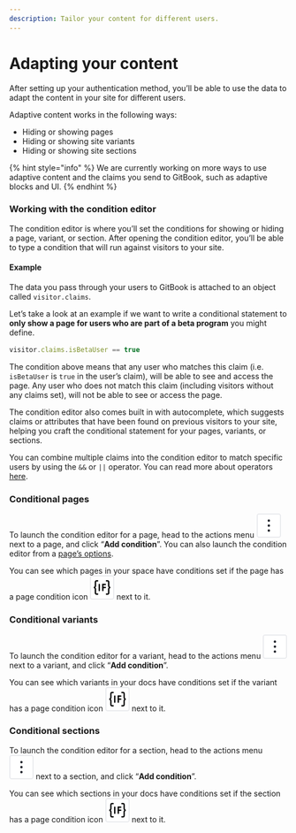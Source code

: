 ```yaml
---
description: Tailor your content for different users.
---
```


# Adapting your content

After setting up your authentication method, you’ll be able to use the data to adapt the content in your site for different users.

Adaptive content works in the following ways:

* Hiding or showing pages
* Hiding or showing site variants
* Hiding or showing site sections

{% hint style="info" %}
We are currently working on more ways to use adaptive content and the claims you send to GitBook, such as adaptive blocks and UI.
{% endhint %}

### Working with the condition editor

The condition editor is where you’ll set the conditions for showing or hiding a page, variant, or section. After opening the condition editor, you’ll be able to type a condition that will run against visitors to your site.&#x20;

#### Example

The data you pass through your users to GitBook is attached to an object called `visitor.claims`.&#x20;

Let’s take a look at an example if we want to write a conditional statement to **only show a page for users who are part of a beta program** you might define.

```javascript
visitor.claims.isBetaUser == true
```

The condition above means that any user who matches this claim (i.e. `isBetaUser` is `true` in the user’s claim), will be able to see and access the page. Any user who does not match this claim (including visitors without any claims set), will not be able to see or access the page.

The condition editor also comes built in with autocomplete, which suggests claims or attributes that have been found on previous visitors to your site, helping you craft the conditional statement for your pages, variants, or sections.

You can combine multiple claims into the condition editor to match specific users by using the `&&` or `||` operator. You can read more about operators [here](https://developer.mozilla.org/en-US/docs/Web/JavaScript/Reference/Operators#binary_logical_operators).

### Conditional pages

To launch the condition editor for a page, head to the actions menu <picture><source srcset="../../.gitbook/assets/actions_icon_dark.svg" media="(prefers-color-scheme: dark)"><img src="../../.gitbook/assets/actions_icon_light.svg" alt=""></picture> next to a page, and click “**Add condition**”. You can also launch the condition editor from a [page’s options](../../resources/gitbook-ui.md#page-options).

You can see which pages in your space have conditions set if the page has a page condition icon <picture><source srcset="../../.gitbook/assets/page-condition - dark.svg" media="(prefers-color-scheme: dark)"><img src="../../.gitbook/assets/page-condition.svg" alt=""></picture> next to it.

### Conditional variants

To launch the condition editor for a variant, head to the actions menu <picture><source srcset="../../.gitbook/assets/actions_icon_dark.svg" media="(prefers-color-scheme: dark)"><img src="../../.gitbook/assets/actions_icon_light.svg" alt=""></picture> next to a variant, and click “**Add condition**”.

You can see which variants in your docs have conditions set if the variant has a page condition icon <picture><source srcset="../../.gitbook/assets/page-condition - dark.svg" media="(prefers-color-scheme: dark)"><img src="../../.gitbook/assets/page-condition.svg" alt=""></picture> next to it.

### Conditional sections

To launch the condition editor for a section, head to the actions menu <picture><source srcset="../../.gitbook/assets/actions_icon_dark.svg" media="(prefers-color-scheme: dark)"><img src="../../.gitbook/assets/actions_icon_light.svg" alt=""></picture> next to a section, and click “**Add condition**”.

You can see which sections in your docs have conditions set if the section has a page condition icon <picture><source srcset="../../.gitbook/assets/page-condition - dark.svg" media="(prefers-color-scheme: dark)"><img src="../../.gitbook/assets/page-condition.svg" alt=""></picture> next to it.


